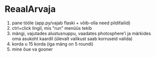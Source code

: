# ReaalArvaja
1. pane tööle (app.py/vajab flaski + võib-olla need pildifailid)
2. ctrl+click lingil, mis "run" menüüs tekib
3. mängi, vajutades alustusnuppu, vaadates photosphere'i ja märkides oma asukoht kaardil (ülevalt valikust saab korruseid valida)
4. korda u 15 korda (iga mäng on 5 roundi)
5. mine õue va gooner
